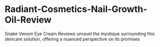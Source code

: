 # Radiant-Cosmetics-Nail-Growth-Oil-Review
Snake Venom Eye Cream Reviews unravel the mystique surrounding this skincare solution, offering a nuanced perspective on its promises
